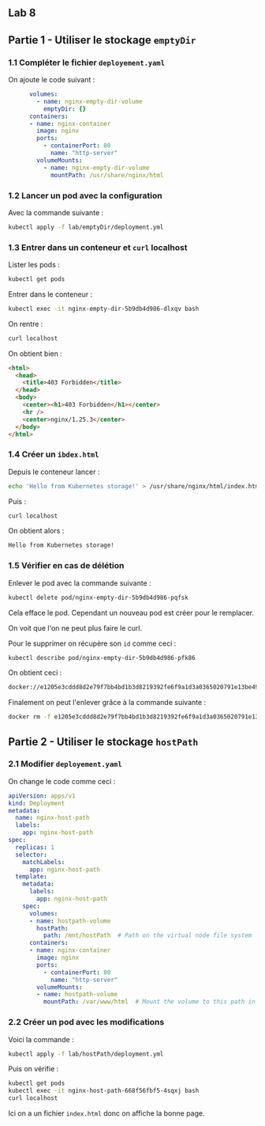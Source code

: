 ## Lab 8

## Partie 1 - Utiliser le stockage `emptyDir`

### 1.1 Compléter le fichier `deployement.yaml`

On ajoute le code suivant :

``` yaml
      volumes:
        - name: nginx-empty-dir-volume
          emptyDir: {}
      containers:
      - name: nginx-container
        image: nginx
        ports:
          - containerPort: 80
            name: "http-server"
        volumeMounts:
          - name: nginx-empty-dir-volume
            mountPath: /usr/share/nginx/html
```

### 1.2 Lancer un pod avec la configuration

Avec la commande suivante :

```bash
kubectl apply -f lab/emptyDir/deployment.yml
```

### 1.3 Entrer dans un conteneur et `curl` localhost

Lister les pods :

```bash
kubectl get pods
```

Entrer dans le conteneur :

```bash
kubectl exec -it nginx-empty-dir-5b9db4d986-dlxqv bash
```

On rentre :

```bash
curl localhost
```

On obtient bien :

```html
<html>
  <head>
    <title>403 Forbidden</title>
  </head>
  <body>
    <center><h1>403 Forbidden</h1></center>
    <hr />
    <center>nginx/1.25.3</center>
  </body>
</html>
```

### 1.4 Créer un `ibdex.html`

Depuis le conteneur lancer :

``` bash
echo 'Hello from Kubernetes storage!' > /usr/share/nginx/html/index.html
```

Puis :

``` bash
curl localhost
```

On obtient alors :

``` bash
Hello from Kubernetes storage!
```

### 1.5 Vérifier en cas de délétion

Enlever le pod avec la commande suivante :

``` bash
kubectl delete pod/nginx-empty-dir-5b9db4d986-pqfsk
```

Cela efface le pod. Cependant un nouveau pod est créer pour le remplacer.

On voit que l'on ne peut plus faire le curl. 

Pour le supprimer on récupère son `id` comme ceci :

``` bash
kubectl describe pod/nginx-empty-dir-5b9db4d986-pfk86
```

On obtient ceci :

``` bash
docker://e1205e3cddd8d2e79f7bb4bd1b3d8219392fe6f9a1d3a0365020791e13be4907
```

Finalement on peut l'enlever grâce à la commande suivante :

``` bash
docker rm -f e1205e3cddd8d2e79f7bb4bd1b3d8219392fe6f9a1d3a0365020791e13be4907
```

## Partie 2 - Utiliser le stockage `hostPath`

### 2.1 Modifier `deployement.yaml`

On change le code comme ceci :

``` yaml
apiVersion: apps/v1
kind: Deployment
metadata:
  name: nginx-host-path
  labels:
    app: nginx-host-path
spec:
  replicas: 1
  selector:
    matchLabels:
      app: nginx-host-path
  template:
    metadata:
      labels:
        app: nginx-host-path
    spec:
      volumes:
      - name: hostpath-volume
        hostPath:
          path: /mnt/hostPath  # Path on the virtual node file system
      containers:
      - name: nginx-container
        image: nginx
        ports:
          - containerPort: 80
            name: "http-server"
        volumeMounts:
        - name: hostpath-volume
          mountPath: /var/www/html  # Mount the volume to this path in the container
```

### 2.2 Créer un pod avec les modifications 

Voici la commande :

``` bash
kubectl apply -f lab/hostPath/deployment.yml
```

Puis on vérifie :

``` bash
kubectl get pods
kubectl exec -it nginx-host-path-668f56fbf5-4sqxj bash
curl localhost
```

Ici on a un fichier `index.html` donc on affiche la bonne page.


